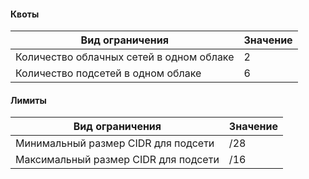 #### Квоты
Вид ограничения | Значение
----- | -----
Количество облачных сетей в одном облаке | 2
Количество подсетей в одном облаке | 6


#### Лимиты
Вид ограничения | Значение
----- | -----
Минимальный размер CIDR для подсети | /28
Максимальный размер CIDR для подсети | /16
